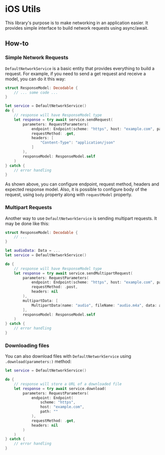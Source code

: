 # iOS Utils

This library's purpose is to make networking in an application easier. It provides simple interface to build network requests using async/await.

## How-to

### Simple Network Requests
`DefaultNetworkService` is a basic entity that provides everything to build a request. 
For example, if you need to send a get request and receive a model, you can do it this way:
```Swift
struct ResponseModel: Decodable {
	// ... some code ...
}

let service = DefaultNetworkService()
do {
	// response will have ResponseModel type
	let response = try await service.sendRequest(
		parameters: RequestParameters(
			endpoint: Endpoint(scheme: "https", host: "example.com", path: ""),
			requestMethod: .get,
			headers: [
				"Content-Type": "application/json"
			]
		),
		responseModel: ResponseModel.self
	)
} catch {
	// error handling
}
```

As shown above, you can configure endpoint, request method, headers and expected response model. 
Also, it is possible to configure body of the request, using `body` property along with `requestModel` property.

### Multipart Requests
Another way to use `DefaultNetworkService` is sending multipart requests. It may be done like this:

```Swift
struct ResponseModel: Decodable {
	// ...
}

let audioData: Data = ...
let service = DefaultNetworkService()

do {
	// response will have ResponseModel type
	let response = try await service.sendMultipartRequest(
		parameters: RequestParameters(
			endpoint: Endpoint(scheme: "https", host: "example.com", path: ""),
			requestMethod: .post,
			headers: nil
		),
		multipartData: [
			MultipartData(name: "audio", fileName: "audio.m4a", data: audioData, mimeType: "audio/m4a")
		],
		responseModel: ResponseModel.self
	)
} catch {
	// error handling
}
```

### Downloading files

You can also download files with `DefaultNetworkService` using `.download(parameters:)` method:
```Swift
let service = DefaultNetworkService()

do {
	// response will store a URL of a downloaded file
	let response = try await service.download(
		parameters: RequestParameters(
			endpoint: Endpoint(
				scheme: "https",
				host: "example.com",
				path: ""
			),
			requestMethod: .get,
			headers: nil
		)
	)
} catch {
	// error handling
}
```
